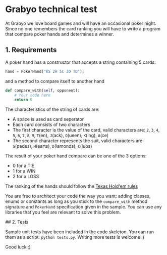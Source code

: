 # Grabyo technical test

At Grabyo we love board games and will have an occasional poker night.
Since no one remembers the card ranking you will have to write a program that
compare poker hands and determines a winner.

## 1. Requirements

A poker hand has a constructor that accepts a string containing 5 cards: 

```python
hand = PokerHand("KS 2H 5C JD TD");
```

and a method to compare itself to another hand

```python
def compare_with(self, opponent):
    # Your code here
    return 0
```

The characteristics of the string of cards are:
*   A space is used as card seperator
*   Each card consists of two characters
*   The first character is the value of the card, valid characters are: `2`, `3`, `4`, `5`, `6`, `7`, `8`, `9`, `T`(en), `J`(ack), `Q`(ueen), `K`(ing), `A`(ce)
*   The second character represents the suit, valid characters are: `S`(pades), `H`(earts), `D`(iamonds), `C`(lubs)

The result of your poker hand compare can be one of the 3 options:
* 0 for a TIE
* 1 for a WIN
* 2 for a LOSS

The ranking of the hands should follow the [Texas Hold'em rules](http://www.wsop.com/how-to-play-poker/images/how-to-ranking.jpg)

You are free to architect your code the way you want: adding classes, enums or constants as long as you stick to the `compare_with` method signature and `PokerHand` specification given in the sample. You can use any libraries that you feel are relevant to solve this problem.

## 2. Tests

Sample unit tests have been included in the code skeleton. You can run them as a script: `python tests.py`. Writing more tests is welcome :)


Good luck ;)
